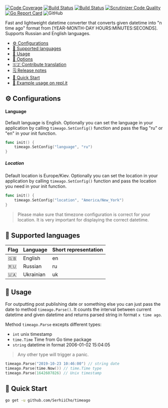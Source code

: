 [![Code Coverage](https://scrutinizer-ci.com/g/SerhiiCho/timeago/badges/coverage.png?b=master)](https://scrutinizer-ci.com/g/SerhiiCho/timeago/?branch=master)
[![Build Status](https://img.shields.io/endpoint.svg?url=https%3A%2F%2Factions-badge.atrox.dev%2FSerhiiCho%2Ftimeago%2Fbadge%3Fref%3Dmaster&style=flat)](https://actions-badge.atrox.dev/SerhiiCho/timeago/goto?ref=master)
[![Build Status](https://scrutinizer-ci.com/g/SerhiiCho/timeago/badges/build.png?b=master)](https://scrutinizer-ci.com/g/SerhiiCho/timeago/build-status/master)
[![Scrutinizer Code Quality](https://scrutinizer-ci.com/g/SerhiiCho/timeago/badges/quality-score.png?b=master)](https://scrutinizer-ci.com/g/SerhiiCho/timeago/?branch=master)
[![Go Report Card](https://goreportcard.com/badge/github.com/SerhiiCho/timeago)](https://goreportcard.com/report/github.com/SerhiiCho/timeago)
![GitHub](https://img.shields.io/github/license/SerhiiCho/timeago)

Fast and lightweight datetime converter that converts given datetime into "n time ago" format from [YEAR-MONTH-DAY HOURS:MINUTES:SECONDS]. Supports Russian and English languages.

- [⚙️ Configurations](https://github.com/SerhiiCho/timeago/blob/master/docs/CONFIGURATIONS.md)
- [🚩 Supported languages](#-supported-languages)
- [👏 Usage](#-usage)
- [🤲 Options](https://github.com/SerhiiCho/timeago/blob/master/docs/OPTIONS.md)
- [🇸🇿 Contribute translation](https://github.com/SerhiiCho/timeago/blob/master/docs/CONTRIBUTE_TRANS.md)
- [🗒 Release notes](https://github.com/SerhiiCho/timeago/blob/master/docs/CHANGELOG.md)
- [🚀 Quick Start](#-quick-start)
- [📖 Example usage on repl.it](https://repl.it/@SerhiiCho/Usage-of-timeago-package)

## ⚙️ Configurations

#### Language

Default language is English. Optionally you can set the language in your application by calling `timeago.SetConfig()` function and pass the flag "ru" or "en" in your init function.

```go
func init() {
    timeago.SetConfig("language", "ru")
}
```

##### Location

Default location is Europe/Kiev. Optionally you can set the location in your application by calling `timeago.SetConfig()` function and pass the location you need in your init function.

```go
func init() {
    timeago.SetConfig("location", "America/New_York")
}
```

> Please make sure that timezone configuration is correct for your location. It is very important for displaying the correct datetime.

## 🚩 Supported languages

| Flag | Language | Short representation |
| --- | --- | --- |
| 🇬🇧 | English | en |
| 🇷🇺 | Russian | ru |
| 🇺🇦 | Ukrainian | uk |

## 👏 Usage

For outputting post publishing date or something else you can just pass the date to method `timeago.Parse()`. It counts the interval between current datetime and given datetime and returns parsed string in format `x time ago`.

Method `timeago.Parse` excepts different types:

- `int` unix timestamp
- `time.Time` Time from Go time package
- `string` datetime in format 2006-01-02 15:04:05

> Any other type will trigger a panic.

```go
timeago.Parse("2019-10-23 10:46:00") // string date
timeago.Parse(time.Now()) // time.Time type
timeago.Parse(1642607826) // Unix timestamp
```

## 🚀 Quick Start

```bash
go get -u github.com/SerhiiCho/timeago
```